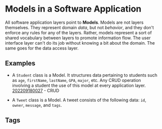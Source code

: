 # Models in a Software Application

All software application layers point to **Models**. Models are not layers themselves. They represent domain *data*, but not *behavior*, and they don't enforce any rules for any of the layers. Rather, models represent a sort of shared vocabulary between layers to promote information flow. The user interface layer can't do its job without knowing a bit about the domain. The same goes for the data access layer.

## Examples
* A `Student` class is a Model. It structures data pertaining to students such as `age`, `firstName`, `lastName`, `GPA`, `major`, etc. Any CRUD operation involving a student the use of this model at every application layer.  [202209180027](../202209180027) - CRUD  

* A `Tweet` class is a Model. A tweet consists of the following data: `id`, `owner`, `message`, and `tags`.  
## Tags
